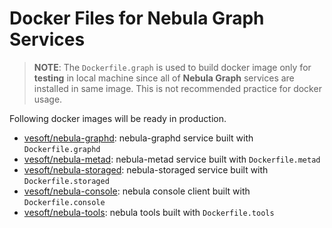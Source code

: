 # Docker Files for Nebula Graph Services

> **NOTE**: The `Dockerfile.graph` is used to build docker image only for **testing** in local machine since all of **Nebula Graph** services are installed in same image. This is not recommended practice for docker usage.

Following docker images will be ready in production.

- [vesoft/nebula-graphd](https://hub.docker.com/r/vesoft/nebula-graphd): nebula-graphd service built with `Dockerfile.graphd`
- [vesoft/nebula-metad](https://hub.docker.com/r/vesoft/nebula-metad): nebula-metad service built with `Dockerfile.metad`
- [vesoft/nebula-storaged](https://hub.docker.com/r/vesoft/nebula-storaged): nebula-storaged service built with `Dockerfile.storaged`
- [vesoft/nebula-console](https://hub.docker.com/r/vesoft/nebula-console): nebula console client built with `Dockerfile.console`
- [vesoft/nebula-tools](https://hub.docker.com/r/vesoft/nebula-tools): nebula tools built with `Dockerfile.tools`
